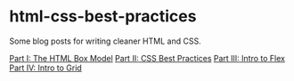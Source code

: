 # html-css-best-practices

Some blog posts for writing cleaner HTML and CSS.

[Part I: The HTML Box Model](part1-the-box-model.md)
[Part II: CSS Best Practices](part2-css-best-practices.md)
[Part III: Intro to Flex](part3-intro-to-flex.md)
[Part IV: Intro to Grid](part4-intro-to-grid.md)
